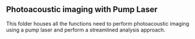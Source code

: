 ## Photoacoustic imaging with Pump Laser
This folder houses all the functions need to perform photoacoustic imaging using a pump laser and perform a streamlined analysis approach. 
